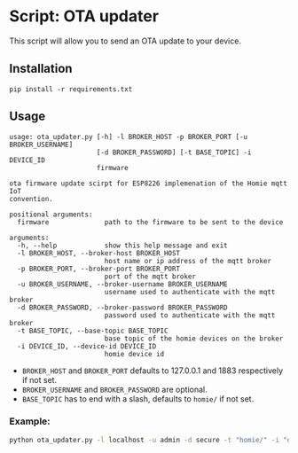Script: OTA updater
===================

This script will allow you to send an OTA update to your device.

## Installation

`pip install -r requirements.txt`

## Usage

```text
usage: ota_updater.py [-h] -l BROKER_HOST -p BROKER_PORT [-u BROKER_USERNAME]
                      [-d BROKER_PASSWORD] [-t BASE_TOPIC] -i DEVICE_ID
                      firmware

ota firmware update scirpt for ESP8226 implemenation of the Homie mqtt IoT
convention.

positional arguments:
  firmware              path to the firmware to be sent to the device

arguments:
  -h, --help            show this help message and exit
  -l BROKER_HOST, --broker-host BROKER_HOST
                        host name or ip address of the mqtt broker
  -p BROKER_PORT, --broker-port BROKER_PORT
                        port of the mqtt broker
  -u BROKER_USERNAME, --broker-username BROKER_USERNAME
                        username used to authenticate with the mqtt broker
  -d BROKER_PASSWORD, --broker-password BROKER_PASSWORD
                        password used to authenticate with the mqtt broker
  -t BASE_TOPIC, --base-topic BASE_TOPIC
                        base topic of the homie devices on the broker
  -i DEVICE_ID, --device-id DEVICE_ID
                        homie device id
```

* `BROKER_HOST` and `BROKER_PORT` defaults to 127.0.0.1 and 1883 respectively if not set.
* `BROKER_USERNAME` and `BROKER_PASSWORD` are optional.
* `BASE_TOPIC` has to end with a slash, defaults to `homie/` if not set.

### Example:

```bash
python ota_updater.py -l localhost -u admin -d secure -t "homie/" -i "device-id" /path/to/firmware.bin
```

